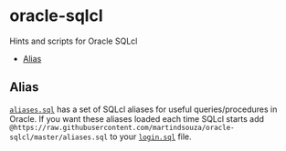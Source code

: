 # oracle-sqlcl
Hints and scripts for Oracle SQLcl

- [Alias](#alias)

## Alias

[`aliases.sql`](blob/master/sqlcl-aliases.sql) has a set of SQLcl aliases for useful queries/procedures in Oracle. If you want these aliases loaded each time SQLcl starts add `@https://raw.githubusercontent.com/martindsouza/oracle-sqlcl/master/aliases.sql` to your [`login.sql`](https://www.talkapex.com/2015/05/sqlcl-and-loginsql/) file.


